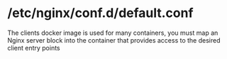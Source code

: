 # /etc/nginx/conf.d/default.conf
The clients docker image is used for many containers, you must map an Nginx server block into the container that provides access to the desired client entry points